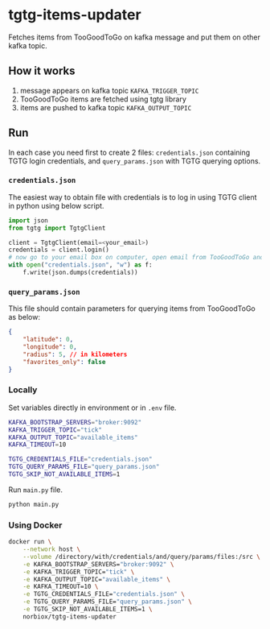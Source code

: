 # tgtg-items-updater
Fetches items from TooGoodToGo on kafka message and put them on other kafka topic.

## How it works
1. message appears on kafka topic `KAFKA_TRIGGER_TOPIC`
2. TooGoodToGo items are fetched using tgtg library
3. items are pushed to kafka topic `KAFKA_OUTPUT_TOPIC`

## Run
In each case you need first to create 2 files: `credentials.json` containing TGTG login credentials, and `query_params.json` with TGTG querying options.

### `credentials.json`
The easiest way to obtain file with credentials is to log in using TGTG client in python using below script.
```python
import json
from tgtg import TgtgClient

client = TgtgClient(email=<your_email>)
credentials = client.login()
# now go to your email box on computer, open email from TooGoodToGo and click button to confirm login
with open("credentials.json", "w") as f:
    f.write(json.dumps(credentials))
```

### `query_params.json`
This file should contain parameters for querying items from TooGoodToGo as below:
```json
{
    "latitude": 0,
    "longitude": 0,
    "radius": 5, // in kilometers
    "favorites_only": false
}
```

### Locally
 Set variables directly in environment or in `.env` file.

```bash
KAFKA_BOOTSTRAP_SERVERS="broker:9092"
KAFKA_TRIGGER_TOPIC="tick"
KAFKA_OUTPUT_TOPIC="available_items"
KAFKA_TIMEOUT=10

TGTG_CREDENTIALS_FILE="credentials.json"
TGTG_QUERY_PARAMS_FILE="query_params.json"
TGTG_SKIP_NOT_AVAILABLE_ITEMS=1
```

Run `main.py` file.

```bash
python main.py
```

### Using Docker
```bash
docker run \
    --network host \
    --volume /directory/with/credentials/and/query/params/files:/src \
    -e KAFKA_BOOTSTRAP_SERVERS="broker:9092" \
    -e KAFKA_TRIGGER_TOPIC="tick" \
    -e KAFKA_OUTPUT_TOPIC="available_items" \
    -e KAFKA_TIMEOUT=10 \
    -e TGTG_CREDENTIALS_FILE="credentials.json" \
    -e TGTG_QUERY_PARAMS_FILE="query_params.json" \
    -e TGTG_SKIP_NOT_AVAILABLE_ITEMS=1 \
    norbiox/tgtg-items-updater
```